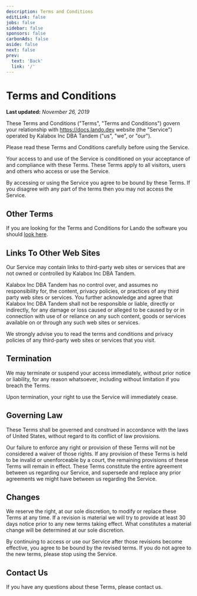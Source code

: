 ```yaml
---
description: Terms and Conditions
editLink: false
jobs: false
sidebar: false
sponsors: false
carbonAds: false
aside: false
next: false
prev:
  text: 'Back'
  link: '/'
---
```


# Terms and Conditions

**Last updated:** _November 26, 2019_

These Terms and Conditions ("Terms", "Terms and Conditions") govern your relationship with <https://docs.lando.dev> website (the "Service") operated by Kalabox Inc DBA Tandem ("us", "we", or "our").

Please read these Terms and Conditions carefully before using the Service.

Your access to and use of the Service is conditioned on your acceptance of and compliance with these Terms. These Terms apply to all visitors, users and others who access or use the Service.

By accessing or using the Service you agree to be bound by these Terms. If you disagree with any part of the terms then you may not access the Service.

## Other Terms

If you are looking for the Terms and Conditions for Lando the software you should [look here](https://github.com/lando/lando/blob/master/TERMS.md).

## Links To Other Web Sites

Our Service may contain links to third-party web sites or services that are not owned or controlled by Kalabox Inc DBA Tandem.

Kalabox Inc DBA Tandem has no control over, and assumes no responsibility for, the content, privacy policies, or practices of any third party web sites or services. You further acknowledge and agree that Kalabox Inc DBA Tandem shall not be responsible or liable, directly or indirectly, for any damage or loss caused or alleged to be caused by or in connection with use of or reliance on any such content, goods or services available on or through any such web sites or services.

We strongly advise you to read the terms and conditions and privacy policies of any third-party web sites or services that you visit.

## Termination

We may terminate or suspend your access immediately, without prior notice or liability, for any reason whatsoever, including without limitation if you breach the Terms.

Upon termination, your right to use the Service will immediately cease.

## Governing Law

These Terms shall be governed and construed in accordance with the laws of United States, without regard to its conflict of law provisions.

Our failure to enforce any right or provision of these Terms will not be considered a waiver of those rights. If any provision of these Terms is held to be invalid or unenforceable by a court, the remaining provisions of these Terms will remain in effect. These Terms constitute the entire agreement between us regarding our Service, and supersede and replace any prior agreements we might have between us regarding the Service.

## Changes

We reserve the right, at our sole discretion, to modify or replace these Terms at any time. If a revision is material we will try to provide at least 30 days notice prior to any new terms taking effect. What constitutes a material change will be determined at our sole discretion.

By continuing to access or use our Service after those revisions become effective, you agree to be bound by the revised terms. If you do not agree to the new terms, please stop using the Service.

## Contact Us

If you have any questions about these Terms, please contact us.

